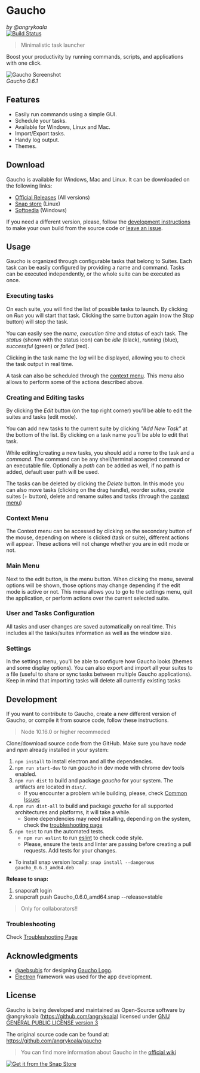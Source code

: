 Gaucho
======
_by @angrykoala_    
[![Build Status](https://travis-ci.org/angrykoala/gaucho.svg?branch=master)](https://travis-ci.org/angrykoala/gaucho)

> Minimalistic task launcher

Boost your productivity by running commands, scripts, and applications with one click.

![Gaucho Screenshot](https://angrykoala.github.io/gaucho/images/gaucho_preview.png)   
_Gaucho 0.6.1_

## Features

* Easily run commands using a simple GUI.
* Schedule your tasks.
* Available for Windows, Linux and Mac.
* Import/Export tasks.
* Handy log output.
* Themes.

## Download

Gaucho is available for Windows, Mac and Linux. It can be downloaded on the following links:
* [Official Releases](https://github.com/angrykoala/gaucho/releases) (All versions)
* [Snap store](https://snapcraft.io/store) (Linux)
* [Softpedia](https://www.softpedia.com/get/System/System-Miscellaneous/Gaucho.shtml) (Windows)

If you need a different version, please, follow the [development instructions](#development) to make your own build from the source code or [leave an issue](https://github.com/angrykoala/gaucho/issues).

## Usage
Gaucho is organized through configurable tasks that belong to Suites. Each task can be easily configured by providing a name and command. Tasks can be executed independently, or the whole suite can be executed as once.

### Executing tasks
On each suite, you will find the list of possible tasks to launch. By clicking on _Run_ you will start that task. Clicking the same button again (now the _Stop_ button) will stop the task.

You can easily see the _name_, _execution time_ and _status_ of each task. The _status_ (shown with the status icon) can be _idle_ (black), _running_ (blue), _successful_ (green) or _failed_ (red).

Clicking in the task name the _log_ will be displayed, allowing you to check the task output in real time.

A task can also be scheduled through the [context menu](#context-menu). This menu also allows to perform some of the actions described above.

### Creating and Editing tasks
By clicking the _Edit_ button (on the top right corner) you'll be able to edit the suites and tasks (edit mode).

You can add new tasks to the current suite by clicking _"Add New Task"_ at the bottom of the list. By clicking on a task name you'll be able to edit that task.

While editing/creating a new tasks, you should add a _name_ to the task and a _command_. The command can be any shell/terminal accepted command or an executable file. Optionally a _path_ can be added as well, if no path is added, default user path will be used.

The tasks can be deleted by clicking the _Delete_ button. In this mode you can also move tasks (clicking on the drag handle), reorder suites, create suites (+ button), delete and rename suites and tasks (through the [context menu](#context-menu))

### Context Menu

The Context menu can be accessed by clicking on the secondary button of the mouse, depending on where is clicked (task or suite), different actions will appear. These actions will not change whether you are in edit mode or not.

### Main Menu
Next to the edit button, is the menu button. When clicking the menu, several options will be shown, those options may change depending if the edit mode is active or not. This menu allows you to go to the settings menu, quit the application, or perform actions over the current selected suite.

### User and Tasks Configuration
All tasks and user changes are saved automatically on real time. This includes all the tasks/suites information as well as the window size.

### Settings
In the settings menu, you'll be able to configure how Gaucho looks (themes and some display options). You can also export and import all your suites to a file (useful to share or sync tasks between multiple Gaucho applications). Keep in mind that importing tasks will delete all currently existing tasks

## Development
If you want to contribute to Gaucho, create a new different version of Gaucho, or compile it from source code, follow these instructions.

> Node 10.16.0 or higher recommeded

Clone/download source code from the GitHub. Make sure you have _node_ and _npm_ already installed in your system:

1. `npm install` to install electron and all the dependencies.
2. `npm run start-dev` to run _gaucho_ in dev mode with chrome dev tools enabled.
3. `npm run dist` to build and package _gaucho_ for your system. The artifacts are located in `dist/`.
    * If you encounter a problem while building, please, check [Common Issues](https://github.com/angrykoala/gaucho/wiki/Common-Issues)
4. `npm run dist-all` to build and package _gaucho_ for all supported architectures and platforms, it will take a while.
    * Some dependencies may need installing, depending on the system, check the [troubleshooting page](https://github.com/angrykoala/gaucho/wiki/Common-Issues)
5. `npm test` to run the automated tests.
    * `npm run eslint` to run [eslint](https://eslint.org) to check code style.
    * Please, ensure the tests and linter are passing before creating a pull requests. Add tests for your changes.

* To install snap version locally: `snap install --dangerous gaucho_0.6.3_amd64.deb`

**Release to snap:**
1. snapcraft login
2. snapcraft push Gaucho_0.6.0_amd64.snap --release=stable

> Only for collaborators!!

### Troubleshooting

Check [Troubleshooting Page](https://github.com/angrykoala/gaucho/wiki/Common-Issues)

## Acknowledgments

* [@aebsubis](https://github.com/aebsubis) for designing [Gaucho Logo](https://github.com/angrykoala/gaucho/blob/master/resources/logos/gaucho_logo.png).
* [Electron](https://electron.atom.io)  framework was used for the app development.

## License
Gaucho is being developed and maintained as Open-Source software by @angrykoala (https://github.com/angrykoala) licensed under [GNU GENERAL PUBLIC LICENSE version 3](https://github.com/angrykoala/gaucho/blob/master/LICENSE)

The original source code can be found at: <https://github.com/angrykoala/gaucho>

> You can find more information about Gaucho in the [official wiki](https://github.com/angrykoala/gaucho/wiki)


[![Get it from the Snap Store](https://snapcraft.io/static/images/badges/en/snap-store-black.svg)](https://snapcraft.io/gaucho)
